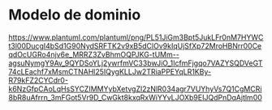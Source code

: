 # Modelo de dominio

https://www.plantuml.com/plantuml/png/PL51JiGm3Bpt5JukLFr0nM7HYWCt3l00DucgI4bSd1G90NydSRFTK2v9xB5dClOv9kIqUjSfXp72MroHBNrr00CeqdOcUGRo4njv6e_MRRZ3ZvBhmOQPJKG-tUMm--agsuNymgY9Av_9QYDSoYLj2ywrfmVC33bwJiO_1IcfmFjgqo7VAZYSQDVeGT74cLEachf7xMsmCTNAHl25IQygKLLJw2TRiaPPEYqLR1KBy-R79kFZ2CYCdr0-k6NzGfpCAoLqHsSYCZIMMYybXetvgZl2zNlR034agr7VUYhyVs7Q1CgMCRi8bR8uAfrrn_3mFGot5Vr9D_CwGkt8kxqRxWiYYvLJOXb9EIJQdPnDqAjtlm00